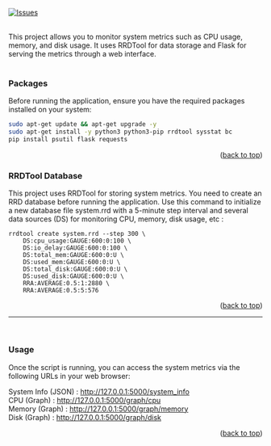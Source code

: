 <a id="readme-top"></a>

[![Issues][issues-shield]][issues-url]<br /><br />

This project allows you to monitor system metrics such as CPU usage, memory, and disk usage. It uses RRDTool for data storage and Flask for serving the metrics through a web interface.<br /><br />

### Packages

Before running the application, ensure you have the required packages installed on your system:

  ```sh
  sudo apt-get update && apt-get upgrade -y
  sudo apt-get install -y python3 python3-pip rrdtool sysstat bc
  pip install psutil flask requests
  ```

<p align="right">(<a href="#readme-top">back to top</a>)</p>


### RRDTool Database

This project uses RRDTool for storing system metrics. You need to create an RRD database before running the application. Use this command to initialize a new database file system.rrd with a 5-minute step interval and several data sources (DS) for monitoring CPU, memory, disk usage, etc :

```unix
rrdtool create system.rrd --step 300 \
    DS:cpu_usage:GAUGE:600:0:100 \
    DS:io_delay:GAUGE:600:0:100 \
    DS:total_mem:GAUGE:600:0:U \
    DS:used_mem:GAUGE:600:0:U \
    DS:total_disk:GAUGE:600:0:U \
    DS:used_disk:GAUGE:600:0:U \
    RRA:AVERAGE:0.5:1:2880 \
    RRA:AVERAGE:0.5:5:576
```

<p align="right">(<a href="#readme-top">back to top</a>)</p>

<hr><br />

### Usage

Once the script is running, you can access the system metrics via the following URLs in your web browser:

System Info (JSON) : http://127.0.0.1:5000/system_info<br />
CPU (Graph) : http://127.0.0.1:5000/graph/cpu<br />
Memory (Graph) : http://127.0.0.1:5000/graph/memory<br />
Disk (Graph) : http://127.0.0.1:5000/graph/disk

<p align="right">(<a href="#readme-top">back to top</a>)</p>


<!-- MARKDOWN LINKS & IMAGES -->
[issues-url]: https://github.com/proxene/Ubuntu/issues
[issues-shield]: https://img.shields.io/github/issues/proxene/Ubuntu-Monitoring.svg?style=for-the-badge
